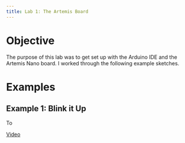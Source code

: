 ```yaml
---
title: Lab 1: The Artemis Board
---
```



# Objective
The purpose of this lab was to get set up with the Arduino IDE and the Artemis Nano board. I worked through the following example sketches.

# Examples

## Example 1: Blink it Up

To


[Video](https://user-images.githubusercontent.com/123790450/216876429-c1f520b4-aeba-459b-be28-132f4c248500.mp4)


